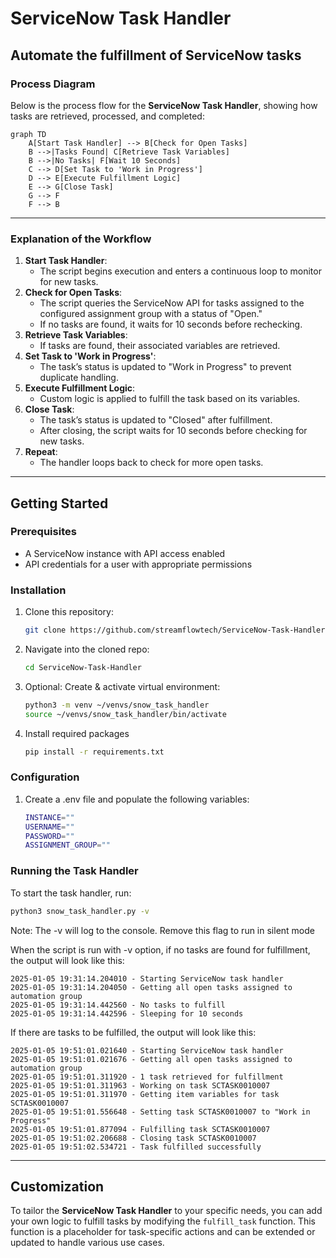 # ServiceNow Task Handler

Automate the fulfillment of ServiceNow tasks
---

### Process Diagram

Below is the process flow for the **ServiceNow Task Handler**, showing how tasks are retrieved, processed, and completed:

```mermaid
graph TD
    A[Start Task Handler] --> B[Check for Open Tasks]
    B -->|Tasks Found| C[Retrieve Task Variables]
    B -->|No Tasks| F[Wait 10 Seconds]
    C --> D[Set Task to 'Work in Progress']
    D --> E[Execute Fulfillment Logic]
    E --> G[Close Task]
    G --> F
    F --> B
```
---

### **Explanation of the Workflow**
1. **Start Task Handler**:
   - The script begins execution and enters a continuous loop to monitor for new tasks.
2. **Check for Open Tasks**:
   - The script queries the ServiceNow API for tasks assigned to the configured assignment group with a status of "Open."
   - If no tasks are found, it waits for 10 seconds before rechecking.
3. **Retrieve Task Variables**:
   - If tasks are found, their associated variables are retrieved.
4. **Set Task to 'Work in Progress'**:
   - The task’s status is updated to "Work in Progress" to prevent duplicate handling.
5. **Execute Fulfillment Logic**:
   - Custom logic is applied to fulfill the task based on its variables.
6. **Close Task**:
   - The task’s status is updated to "Closed" after fulfillment.
   - After closing, the script waits for 10 seconds before checking for new tasks.
7. **Repeat**:
   - The handler loops back to check for more open tasks.

---

## Getting Started

### Prerequisites

- A ServiceNow instance with API access enabled
- API credentials for a user with appropriate permissions

### Installation

1. Clone this repository:
   ```bash
   git clone https://github.com/streamflowtech/ServiceNow-Task-Handler.git
   ```
2. Navigate into the cloned repo:
   ```bash
   cd ServiceNow-Task-Handler
   ```
3. Optional: Create & activate virtual environment:
   ```bash
   python3 -m venv ~/venvs/snow_task_handler
   source ~/venvs/snow_task_handler/bin/activate
   ```
4. Install required packages
   ```bash
   pip install -r requirements.txt
   ```

### Configuration

1. Create a .env file and populate the following variables:
   ```bash
   INSTANCE=""
   USERNAME=""
   PASSWORD=""
   ASSIGNMENT_GROUP=""
   ```

### Running the Task Handler

To start the task handler, run:
   ```bash
   python3 snow_task_handler.py -v
   ```
Note: The -v will log to the console.  Remove this flag to run in silent mode

When the script is run with -v option, if no tasks are found for fulfillment, the output will look like this:

```plaintext
2025-01-05 19:31:14.204010 - Starting ServiceNow task handler
2025-01-05 19:31:14.204050 - Getting all open tasks assigned to automation group
2025-01-05 19:31:14.442560 - No tasks to fulfill
2025-01-05 19:31:14.442596 - Sleeping for 10 seconds
```

If there are tasks to be fulfilled, the output will look like this:

```plaintext
2025-01-05 19:51:01.021640 - Starting ServiceNow task handler
2025-01-05 19:51:01.021676 - Getting all open tasks assigned to automation group
2025-01-05 19:51:01.311920 - 1 task retrieved for fulfillment
2025-01-05 19:51:01.311963 - Working on task SCTASK0010007
2025-01-05 19:51:01.311970 - Getting item variables for task SCTASK0010007
2025-01-05 19:51:01.556648 - Setting task SCTASK0010007 to "Work in Progress"
2025-01-05 19:51:01.877094 - Fulfilling task SCTASK0010007
2025-01-05 19:51:02.206688 - Closing task SCTASK0010007
2025-01-05 19:51:02.534721 - Task fulfilled successfully
```

---

## Customization

To tailor the **ServiceNow Task Handler** to your specific needs, you can add your own logic to fulfill tasks by modifying the `fulfill_task` function. This function is a placeholder for task-specific actions and can be extended or updated to handle various use cases.

